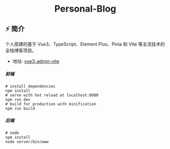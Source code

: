 <div align="center">
  <h1>Personal-Blog</h1>
</div>

## ⚡ 简介

个人搭建的基于 Vue3、TypeScript、Element Plus、Pinia 和 Vite 等主流技术的全栈博客项目。

- 地址: [vue3-admin-vite](https://github.com/5Iris5/vue3-admin-vite)
##### 前端
```
# install dependencies
npm install
# serve with hot reload at localhost:8080
npm run dev
# build for production with minification
npm run build
```

##### 后端
```
# node
npm install
node server/bin/www
```
